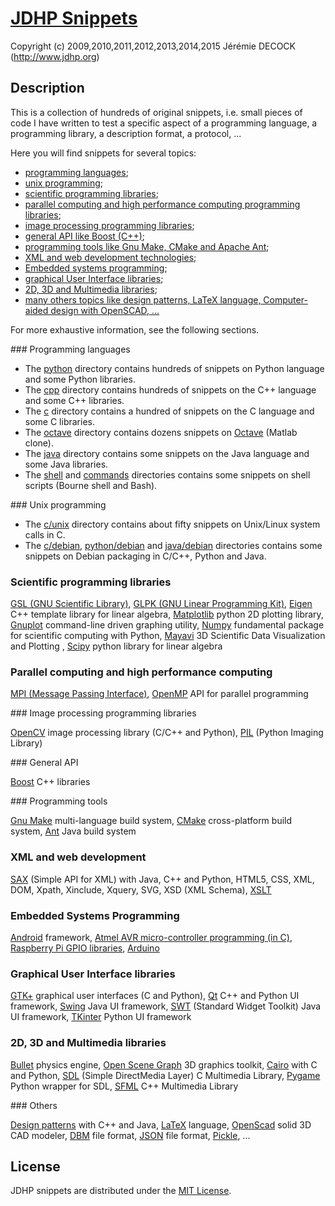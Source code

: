 # [JDHP Snippets](http://www.jdhp.org/projects_en.html#snippets)

Copyright (c) 2009,2010,2011,2012,2013,2014,2015 Jérémie DECOCK (http://www.jdhp.org)

## Description

This is a collection of hundreds of original snippets, i.e. small pieces of
code I have written to test a specific aspect of a programming language, a
programming library, a description format, a protocol, ...

Here you will find snippets for several topics:

* [programming languages](#sec_lang);
* [unix programming](#sec_unix);
* [scientific programming libraries](#sec_sci);
* [parallel computing and high performance computing programming libraries](#sec_hpc);
* [image processing programming libraries](#sec_img);
* [general API like Boost (C++)](#sec_api);
* [programming tools like Gnu Make, CMake and Apache Ant](#sec_tools);
* [XML and web development technologies](#sec_web);
* [Embedded systems programming](#sec_embedded);
* [graphical User Interface libraries](#sec_gui);
* [2D, 3D and Multimedia libraries](#sec_2d3d);
* [many others topics like design patterns, LaTeX language, Computer-aided design with OpenSCAD, ...](#sec_others)

For more exhaustive information, see the following sections.

### <a name="sec_lang"></a>Programming languages

- The [python](https://github.com/jeremiedecock/snippets/tree/master/python) directory contains hundreds of snippets on Python language and some Python libraries.
- The [cpp](https://github.com/jeremiedecock/snippets/tree/master/cpp) directory contains hundreds of snippets on the C++ language and some C++ libraries.
- The [c](https://github.com/jeremiedecock/snippets/tree/master/c) directory contains a hundred of snippets on the C language and some C libraries.
- The [octave](https://github.com/jeremiedecock/snippets/tree/master/octave) directory contains dozens snippets on [Octave](http://www.gnu.org/software/octave/) (Matlab clone).
- The [java](https://github.com/jeremiedecock/snippets/tree/master/java) directory contains some snippets on the Java language and some Java libraries.
- The [shell](https://github.com/jeremiedecock/snippets/tree/master/shell) and [commands](https://github.com/jeremiedecock/snippets/tree/master/commands) directories contains some snippets on shell scripts (Bourne shell and Bash).

### <a name="sec_unix"></a>Unix programming

- The [c/unix](https://github.com/jeremiedecock/snippets/tree/master/c/unix) directory contains about fifty snippets on Unix/Linux system calls in C.
- The [c/debian](), [python/debian]() and [java/debian]() directories contains some snippets on Debian packaging in C/C++, Python and Java.

### <a name="sec_sci"></a>Scientific programming libraries

[GSL (GNU Scientific Library)](http://www.gnu.org/software/gsl/),
[GLPK (GNU Linear Programming Kit)](https://www.gnu.org/software/glpk/),
[Eigen](http://eigen.tuxfamily.org) C++ template library for linear algebra,
[Matplotlib](http://matplotlib.org/) python 2D plotting library,
[Gnuplot](http://www.gnuplot.info/) command-line driven graphing utility,
[Numpy](http://www.numpy.org/)  fundamental package for scientific computing with Python,
[Mayavi](http://code.enthought.com/projects/mayavi/) 3D Scientific Data Visualization and Plotting ,
[Scipy](http://www.scipy.org/) python library for linear algebra

### <a name="sec_hpc"></a>Parallel computing and high performance computing

[MPI (Message Passing Interface)](http://en.wikipedia.org/wiki/Message_Passing_Interface),
[OpenMP](http://openmp.org) API for parallel programming

### <a name="sec_img"></a>Image processing programming libraries

[OpenCV](http://opencv.org/) image processing library (C/C++ and Python),
[PIL](http://www.pythonware.com/products/pil/) (Python Imaging Library)

### <a name="sec_api"></a>General API

[Boost](http://www.boost.org/) C++ libraries

### <a name="sec_tools"></a>Programming tools

[Gnu Make](http://www.gnu.org/software/make/) multi-language build system,
[CMake](http://www.cmake.org/) cross-platform build system,
[Ant](http://ant.apache.org/) Java build system

### <a name="sec_web"></a>XML and web development

[SAX](http://www.saxproject.org/) (Simple API for XML) with Java, C++ and Python,
HTML5,
CSS,
XML,
DOM,
Xpath,
Xinclude,
Xquery,
SVG,
XSD (XML Schema),
[XSLT](http://en.wikipedia.org/wiki/Extensible_Stylesheet_Language_Transformations)

### <a name="sec_embedded"></a>Embedded Systems Programming

[Android](http://www.android.com/) framework,
[Atmel AVR micro-controller programming (in C)](http://www.atmel.com/products/microcontrollers/),
[Raspberry Pi GPIO libraries](http://www.raspberrypi.org/documentation/usage/gpio/),
[Arduino](http://www.arduino.cc/)

### <a name="sec_gui"></a>Graphical User Interface libraries

[GTK+](http://www.gtk.org/) graphical user interfaces (C and Python),
[Qt](http://qt-project.org/) C++ and Python UI framework,
[Swing](http://docs.oracle.com/javase/6/docs/technotes/guides/swing/) Java UI framework,
[SWT](http://www.eclipse.org/swt/) (Standard Widget Toolkit) Java UI framework,
[TKinter](https://docs.python.org/2/library/tkinter.html) Python UI framework

### <a name="sec_2d3d"></a>2D, 3D and Multimedia libraries

[Bullet](http://bulletphysics.org) physics engine,
[Open Scene Graph](http://www.openscenegraph.org/) 3D graphics toolkit,
[Cairo](http://cairographics.org/) with C and Python,
[SDL](https://www.libsdl.org/) (Simple DirectMedia Layer) C Multimedia Library,
[Pygame](http://www.pygame.org) Python wrapper for SDL,
[SFML](http://www.sfml-dev.org) C++ Multimedia Library

### <a name="sec_others"></a>Others

[Design patterns](http://en.wikipedia.org/wiki/Software_design_pattern) with C++ and Java,
[LaTeX](http://en.wikipedia.org/wiki/LaTeX) language,
[OpenScad](http://www.openscad.org/) solid 3D CAD modeler,
[DBM](http://en.wikipedia.org/wiki/Dbm) file format,
[JSON](http://en.wikipedia.org/wiki/JSON) file format,
[Pickle](https://docs.python.org/2/library/pickle.html),
...

## License

JDHP snippets are distributed under the [MIT License](http://opensource.org/licenses/MIT).
